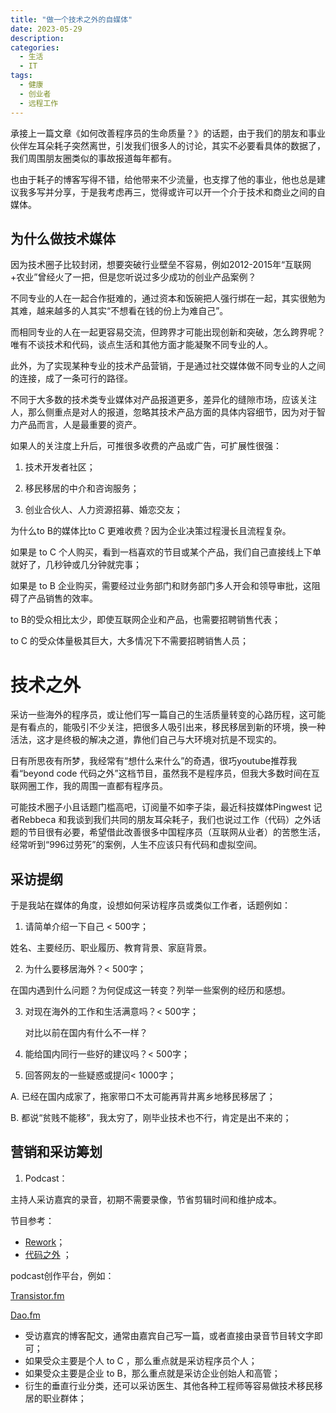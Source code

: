 ```yaml
---
title: "做一个技术之外的自媒体"
date: 2023-05-29
description: 
categories:
  - 生活
  - IT
tags:
  - 健康
  - 创业者
  - 远程工作
---
```


承接上一篇文章《如何改善程序员的生命质量？》的话题，由于我们的朋友和事业伙伴左耳朵耗子突然离世，引发我们很多人的讨论，其实不必要看具体的数据了，我们周围朋友圈类似的事故报道每年都有。

也由于耗子的博客写得不错，给他带来不少流量，也支撑了他的事业，他也总是建议我多写并分享，于是我考虑再三，觉得或许可以开一个介于技术和商业之间的自媒体。

## 为什么做技术媒体

因为技术圈子比较封闭，想要突破行业壁垒不容易，例如2012-2015年“互联网+农业”曾经火了一把，但是您听说过多少成功的创业产品案例？

不同专业的人在一起合作挺难的，通过资本和饭碗把人强行绑在一起，其实很勉为其难，越来越多的人其实“不想看在钱的份上为难自己”。

而相同专业的人在一起更容易交流，但跨界才可能出现创新和突破，怎么跨界呢？唯有不谈技术和代码，谈点生活和其他方面才能凝聚不同专业的人。

此外，为了实现某种专业的技术产品营销，于是通过社交媒体做不同专业的人之间的连接，成了一条可行的路径。

不同于大多数的技术类专业媒体对产品报道更多，差异化的缝隙市场，应该关注人，那么侧重点是对人的报道，忽略其技术产品方面的具体内容细节，因为对于智力产品而言，人是最重要的资产。

如果人的关注度上升后，可推很多收费的产品或广告，可扩展性很强：

1. 技术开发者社区；

2. 移民移居的中介和咨询服务；

3. 创业合伙人、人力资源招募、婚恋交友；

为什么to B的媒体比to C 更难收费？因为企业决策过程漫长且流程复杂。

如果是 to C 个人购买，看到一档喜欢的节目或某个产品，我们自己直接线上下单就好了，几秒钟或几分钟就完事；

如果是 to B 企业购买，需要经过业务部门和财务部门多人开会和领导审批，这阻碍了产品销售的效率。

to B的受众相比太少，即使互联网企业和产品，也需要招聘销售代表；

to C 的受众体量极其巨大，大多情况下不需要招聘销售人员；



# 技术之外

采访一些海外的程序员，或让他们写一篇自己的生活质量转变的心路历程，这可能是有看点的，能吸引不少关注，把很多人吸引出来，移民移居到新的环境，换一种活法，这才是终极的解决之道，靠他们自己与大环境对抗是不现实的。

日有所思夜有所梦，我经常有“想什么来什么”的奇遇，很巧youtube推荐我看“beyond code 代码之外”这档节目，虽然我不是程序员，但我大多数时间在互联网圈工作，我的周围一直都有程序员。

可能技术圈子小且话题门槛高吧，订阅量不如李子柒，最近科技媒体Pingwest 记者Rebbeca 和我谈到我们共同的朋友耳朵耗子，我们也说过工作（代码）之外话题的节目很有必要，希望借此改善很多中国程序员（互联网从业者）的苦憋生活，经常听到“996过劳死”的案例，人生不应该只有代码和虚拟空间。

## 采访提纲

于是我站在媒体的角度，设想如何采访程序员或类似工作者，话题例如：

1. 请简单介绍一下自己 < 500字；
    
姓名、主要经历、职业履历、教育背景、家庭背景。
    
2. 为什么要移居海外？< 500字；
    
在国内遇到什么问题？为何促成这一转变？列举一些案例的经历和感想。
    
3. 对现在海外的工作和生活满意吗？< 500字；
    
    对比以前在国内有什么不一样？
    
4. 能给国内同行一些好的建议吗？< 500字；
   
5. 回答网友的一些疑惑或提问< 1000字；
    
A. 已经在国内成家了，拖家带口不太可能再背井离乡地移民移居了；

B. 都说“贫贱不能移”，我太穷了，刚毕业技术也不行，肯定是出不来的；

## 营销和采访筹划

1. Podcast：

主持人采访嘉宾的录音，初期不需要录像，节省剪辑时间和维护成本。

节目参考：

- [Rework](https://37signals.com/podcast/)；
- [代码之外](https://www.youtube.com/@BeyondCodeFM) ；
    

podcast创作平台，例如：

[Transistor.fm](https://transistor.fm/)

[Dao.fm](https://dao.fm/)

- 受访嘉宾的博客配文，通常由嘉宾自己写一篇，或者直接由录音节目转文字即可；
- 如果受众主要是个人 to C ，那么重点就是采访程序员个人；
- 如果受众主要是企业 to B，那么重点就是采访企业创始人和高管；
- 衍生的垂直行业分类，还可以采访医生、其他各种工程师等容易做技术移民移居的职业群体；

